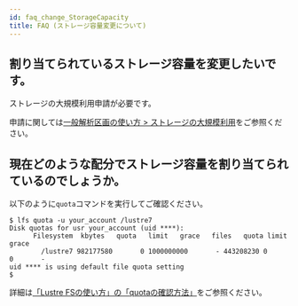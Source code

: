 ```yaml
---
id: faq_change_StorageCapacity
title: FAQ (ストレージ容量変更について)
---
```



## 割り当てられているストレージ容量を変更したいです。

ストレージの大規模利用申請が必要です。

申請に関しては[一般解析区画の使い方 > ストレージの大規模利用](/general_analysis_division/largescale_storage)をご参照ください。


## 現在どのような配分でストレージ容量を割り当てられているのでしょうか。

以下のように`quota`コマンドを実行してご確認ください。

```
$ lfs quota -u your_account /lustre7
Disk quotas for usr your_account (uid ****):
      Filesystem  kbytes   quota   limit   grace   files   quota limit  
grace
        /lustre7 982177580       0 1000000000       - 443208230 0      
0       -
uid **** is using default file quota setting
$
```

詳細は[「Lustre FSの使い方」の「quotaの確認方法」](/general_analysis_division/ga_lustre#quotaの確認方法)をご参照ください。
